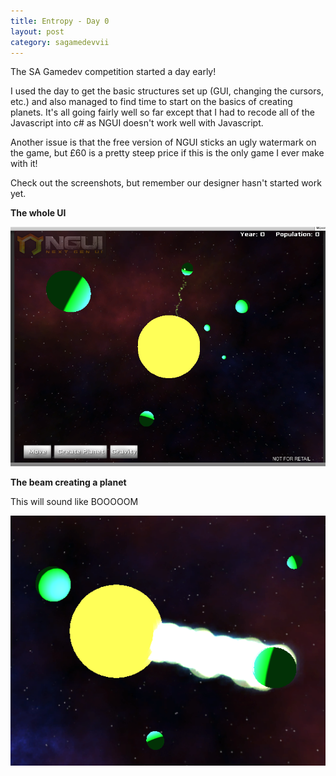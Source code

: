 ```yaml
---
title: Entropy - Day 0
layout: post
category: sagamedevvii
---
```


The SA Gamedev competition started a day early!

I used the day to get the basic structures set up (GUI, changing the cursors, etc.) and also managed to find time to start on the basics of creating planets. It's all going fairly well so far except that I had to recode all of the Javascript into c# as NGUI doesn't work well with Javascript.

Another issue is that the free version of NGUI sticks an ugly watermark on the game, but £60 is a pretty steep price if this is the only game I ever make with it!

Check out the screenshots, but remember our designer hasn't started work yet.

**The whole UI**

![Day 0 progress](/static/img/blog/entropy0-0.png)

**The beam creating a planet**

This will sound like BOOOOOM

![Day 0 power](/static/img/blog/entropy0-1.png)